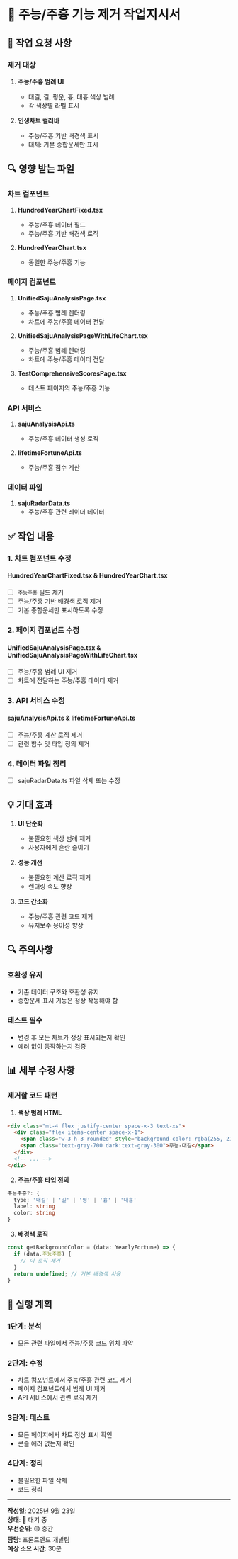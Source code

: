 # 🔧 주능/주흉 기능 제거 작업지시서

## 📌 작업 요청 사항

### 제거 대상
1. **주능/주흉 범례 UI**
   - 대길, 길, 평운, 흉, 대흉 색상 범례
   - 각 색상별 라벨 표시

2. **인생차트 컬러바**
   - 주능/주흉 기반 배경색 표시
   - 대체: 기본 종합운세만 표시

## 🔍 영향 받는 파일

### 차트 컴포넌트
1. **HundredYearChartFixed.tsx**
   - 주능/주흉 데이터 필드
   - 주능/주흥 기반 배경색 로직

2. **HundredYearChart.tsx**
   - 동일한 주능/주흥 기능

### 페이지 컴포넌트
1. **UnifiedSajuAnalysisPage.tsx**
   - 주능/주흥 범례 렌더링
   - 차트에 주능/주흥 데이터 전달

2. **UnifiedSajuAnalysisPageWithLifeChart.tsx**
   - 주능/주흥 범례 렌더링
   - 차트에 주능/주흥 데이터 전달

3. **TestComprehensiveScoresPage.tsx**
   - 테스트 페이지의 주능/주흥 기능

### API 서비스
1. **sajuAnalysisApi.ts**
   - 주능/주흥 데이터 생성 로직

2. **lifetimeFortuneApi.ts**
   - 주능/주흥 점수 계산

### 데이터 파일
1. **sajuRadarData.ts**
   - 주능/주흥 관련 레이더 데이터

## ✅ 작업 내용

### 1. 차트 컴포넌트 수정

#### HundredYearChartFixed.tsx & HundredYearChart.tsx
- [ ] `주능주흥` 필드 제거
- [ ] 주능/주흥 기반 배경색 로직 제거
- [ ] 기본 종합운세만 표시하도록 수정

### 2. 페이지 컴포넌트 수정

#### UnifiedSajuAnalysisPage.tsx & UnifiedSajuAnalysisPageWithLifeChart.tsx
- [ ] 주능/주흥 범례 UI 제거
- [ ] 차트에 전달하는 주능/주흥 데이터 제거

### 3. API 서비스 수정

#### sajuAnalysisApi.ts & lifetimeFortuneApi.ts
- [ ] 주능/주흥 계산 로직 제거
- [ ] 관련 함수 및 타입 정의 제거

### 4. 데이터 파일 정리
- [ ] sajuRadarData.ts 파일 삭제 또는 수정

## 💡 기대 효과

1. **UI 단순화**
   - 불필요한 색상 범례 제거
   - 사용자에게 혼란 줄이기

2. **성능 개선**
   - 불필요한 계산 로직 제거
   - 렌더링 속도 향상

3. **코드 간소화**
   - 주능/주흥 관련 코드 제거
   - 유지보수 용이성 향상

## 🔍 주의사항

### 호환성 유지
- 기존 데이터 구조와 호환성 유지
- 종합운세 표시 기능은 정상 작동해야 함

### 테스트 필수
- 변경 후 모든 차트가 정상 표시되는지 확인
- 에러 없이 동작하는지 검증

## 📊 세부 수정 사항

### 제거할 코드 패턴

1. **색상 범례 HTML**
```html
<div class="mt-4 flex justify-center space-x-3 text-xs">
  <div class="flex items-center space-x-1">
    <span class="w-3 h-3 rounded" style="background-color: rgba(255, 215, 0, 0.7);"></span>
    <span class="text-gray-700 dark:text-gray-300">주능-대길</span>
  </div>
  <!-- ... -->
</div>
```

2. **주능/주흥 타입 정의**
```typescript
주능주흥?: {
  type: '대길' | '길' | '평' | '흉' | '대흉'
  label: string
  color: string
}
```

3. **배경색 로직**
```typescript
const getBackgroundColor = (data: YearlyFortune) => {
  if (data.주능주흥) {
    // 이 로직 제거
  }
  return undefined; // 기본 배경색 사용
}
```

## 🚀 실행 계획

### 1단계: 분석
- 모든 관련 파일에서 주능/주흥 코드 위치 파악

### 2단계: 수정
- 차트 컴포넌트에서 주능/주흥 관련 코드 제거
- 페이지 컴포넌트에서 범례 UI 제거
- API 서비스에서 관련 로직 제거

### 3단계: 테스트
- 모든 페이지에서 차트 정상 표시 확인
- 콘솔 에러 없는지 확인

### 4단계: 정리
- 불필요한 파일 삭제
- 코드 정리

---

**작성일**: 2025년 9월 23일  
**상태**: 🔴 대기 중  
**우선순위**: 🟡 중간  
**담당**: 프론트엔드 개발팀  
**예상 소요 시간**: 30분